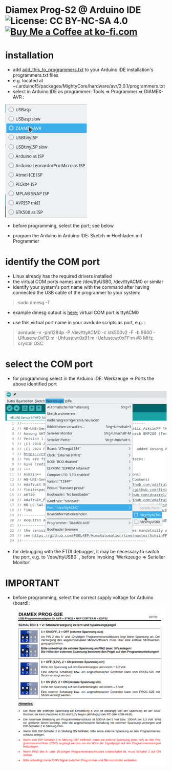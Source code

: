 # Diamex Prog-S2 @ Arduino IDE ![License: CC BY-NC-SA 4.0](https://img.shields.io/badge/License-CC%20BY--NC--SA%204.0-lightgrey.svg) <a href='https://ko-fi.com/FUEL4EP' target='_blank'><img height='20' style='border:0px;height:20px;' src='https://cdn.ko-fi.com/cdn/kofi1.png?v=2' border='0' alt='Buy Me a Coffee at ko-fi.com' /></a>

# installation

- add [add_this_to_programmers.txt](./programmers.txt/add_this_to_programmers.txt) to your Arduino IDE installation's programmers.txt files
- e.g. located at ~/.arduino15/packages/MightyCore/hardware/avr/3.0.1/programmers.txt
- select in Arduino IDE as programmer: Tools => Programmer => DIAMEX-AVR :

![pic](./DIAMEX-AVR.png)

- before programming, select the port; see below

- program the Arduino in Arduino IDE: Sketch => Hochladen mit Programmer

# identify the COM port

- Linux already has the required drivers installed
- the virtual COM ports names are /dev/ttyUSB0, /dev/ttyACM0 or similar
- identify your system's port name with the command after having connected the USB cable of the progranmer  to your system:
> sudo dmesg -T

- example dmesg output is [here](./dmesg.log); virtual COM port is ttyACM0

- use this virtual port name in your avrdude scripts as port, e.g. :
> avrdude -v -pm1284p -P /dev/ttyACM0 -c stk500v2  -F -b 9600 -Ulfuse:w:0xFD:m -Uhfuse:w:0x91:m -Uefuse:w:0xFF:m  #8 MHz crystal OSC
> 

# select the COM port

- for programming select in the Arduino IDE: Werkzeuge => Ports the above identified port

![pic](./select_port.png)

- for debugging with the FTDI debugger, it may be necessary to switch the port, e.g. to '/dev/ttyUSB0' , before invoking 'Werkzeuge => Serieller Monitor'


# IMPORTANT

- before programming, select the correct supply voltage for Arduino (board):
![pic](./voltage_settings.png) 